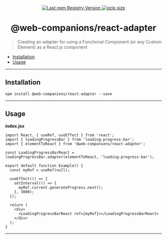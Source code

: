 <div align="center">
  <a href="https://www.npmjs.com/package/@web-companions/react-adapter">
    <img src="https://img.shields.io/npm/v/@web-companions/react-adapter.svg?maxAge=86400" alt="Last npm Registry Version">
  </a>
  <a href="https://bundlephobia.com/result?p=@web-companions/react-adapter">
    <img alt="gzip size" src="https://badgen.net/bundlephobia/minzip/@web-companions/react-adapter" />
  </a>
</div>

<h1 align="center">@web-companions/react-adapter</h1>

> Creating an adapter for using a Functional Component (or any Custom Element) as a React.js component

- [Installation](#installation)
- [Usage](#usage)

---

## Installation

```
npm install @web-companions/react-adapter --save
```

---

## Usage

**index.jsx**

```tsx
import React, { useRef, useEffect } from 'react';
import { loadingProgressBar } from 'loading-progress-bar';
import { elementToReact } from '@web-companions/react-adapter';

const LoadingProgressBarReact = loadingProgressBar.adapter(elementToReact, 'loading-progress-bar');

export default function Example() {
  const myRef = useRef(null);

  useEffect(() => {
    setInterval(() => {
      myRef.current.generateProgress.next();
    }, 3000);
  });

  return (
    <div>
      <LoadingProgressBarReact ref={myRef}></LoadingProgressBarReact>
    </div>
  );
}
```

---
